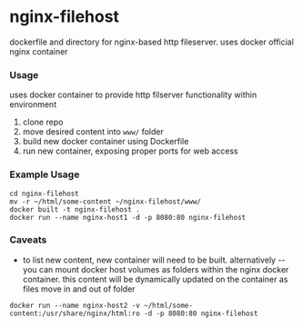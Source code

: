 # nginx-filehost
dockerfile and directory for nginx-based http fileserver.  uses docker official nginx container

### Usage
uses docker container to provide http filserver functionality within environment

1. clone repo
2. move desired content into `www/` folder
3. build new docker container using Dockerfile
4. run new container, exposing proper ports for web access

### Example Usage

    cd nginx-filehost
    mv -r ~/html/some-content ~/nginx-filehost/www/
    docker built -t nginx-filehost .
    docker run --name nginx-host1 -d -p 8080:80 nginx-filehost

### Caveats
* to list new content, new container will need to be built.  alternatively -- you can mount docker host volumes as folders within the nginx docker container.  this content will be dynamically updated on the container as files move in and out of folder

`docker run --name nginx-host2 -v ~/html/some-content:/usr/share/nginx/html:ro -d -p 8080:80 nginx-filehost`
